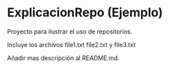 # ExplicacionRepo (Ejemplo)

Proyecto para ilustrar el uso de repositorios.

Incluye los archivos file1.txt file2.txt y file3.txt

Añadir mas descripción al README.md.
